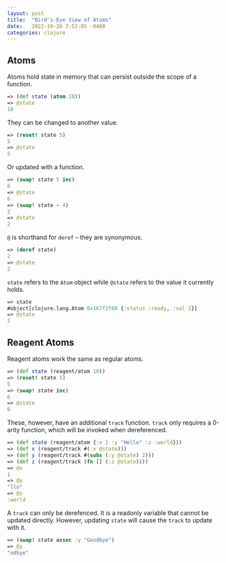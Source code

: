 ```yaml
---
layout: post
title:  "Bird's-Eye View of Atoms"
date:   2022-10-26 7:52:05 -0400
categories: clojure
---
```


## Atoms

Atoms hold state in memory that can persist outside the scope of a function.

````clojure
=> (def state (atom 10))
=> @state
10
````

They can be changed to another value.

````clojure
=> (reset! state 5)
5
=> @state
5
````

Or updated with a function.

````clojure
=> (swap! state 5 inc)
6
=> @state
6
=> (swap! state - 4)
2
=> @state
2
````

`@` is shorthand for `deref` – they are synonymous.

````clojure
=> (deref state)
2
=> @state
2
````

`state` refers to the `Atom` object while `@state` refers to the value it currently holds.

````clojure
=> state
#object[clojure.lang.Atom 0x167f2f68 {:status :ready, :val 2}]
=> @state
2
````

## Reagent Atoms

Reagent atoms work the same as regular atoms.

````clojure
=> (def state (reagent/atom 10))
=> (reset! state 5)
5
=> (swap! state inc)
6
=> @state
6
````

These, however, have an additional `track` function. `track` only requires a 
0-arity function, which will be invoked when dereferenced.

````clojure
=> (def state (reagent/atom {:x 1 :y "Hello" :z :world}))
=> (def x (reagent/track #(:x @state)))
=> (def y (reagent/track #(subs (:y @state) 2)))
=> (def z (reagent/track (fn [] (:z @state))))
=> @x
1
=> @y
"llo"
=> @z
:world
````

A `track` can only be derefenced. It is a readonly variable that cannot be updated directly.
However, updating `state` will cause the `track` to update with it.

````clojure
=> (swap! state assoc :y "Goodbye")
=> @y
"odbye"
````
